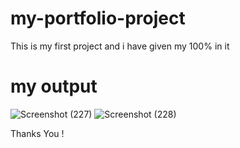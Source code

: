 # my-portfolio-project
This is my first project and i have given my 100% in it
# my output
![Screenshot (227)](https://github.com/kapilRathore123/my-portfolio-project/assets/155913768/4fd8e592-cc8e-4cdd-9fec-6b18674a2de5)
![Screenshot (228)](https://github.com/kapilRathore123/my-portfolio-project/assets/155913768/04c68990-b129-47a3-9fc7-484219bf3d25)

Thanks You !
